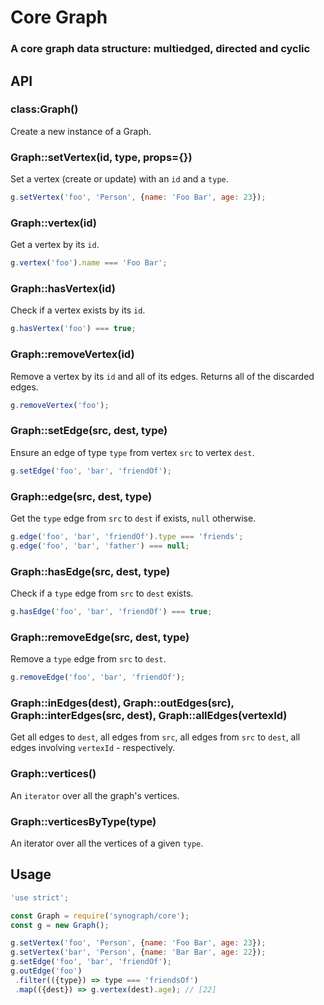 # Core Graph
### A core graph data structure: multiedged, directed and cyclic

## API
### class:Graph()
Create a new instance of a Graph.

### Graph::setVertex(id, type, props={})
Set a vertex (create or update) with an `id` and a `type`.

```js
g.setVertex('foo', 'Person', {name: 'Foo Bar', age: 23});
```

### Graph::vertex(id)
Get a vertex by its `id`.

```js
g.vertex('foo').name === 'Foo Bar';
```

### Graph::hasVertex(id)
Check if a vertex exists by its `id`.

```js
g.hasVertex('foo') === true;
```

### Graph::removeVertex(id)
Remove a vertex by its `id` and all of its edges.
Returns all of the discarded edges.

```js
g.removeVertex('foo');
```

### Graph::setEdge(src, dest, type)
Ensure an edge of type `type` from vertex `src` to vertex `dest`.

```js
g.setEdge('foo', 'bar', 'friendOf');
```

### Graph::edge(src, dest, type)
Get the `type` edge from `src` to `dest` if exists, `null` otherwise.

```js
g.edge('foo', 'bar', 'friendOf').type === 'friends';
g.edge('foo', 'bar', 'father') === null;
```

### Graph::hasEdge(src, dest, type)
Check if a `type` edge from `src` to `dest` exists.

```js
g.hasEdge('foo', 'bar', 'friendOf') === true;
```

### Graph::removeEdge(src, dest, type)
Remove a `type` edge from `src` to `dest`.

```js
g.removeEdge('foo', 'bar', 'friendOf');
```

### Graph::inEdges(dest), Graph::outEdges(src), Graph::interEdges(src, dest), Graph::allEdges(vertexId)
Get all edges to `dest`, all edges from `src`, all edges from `src` to `dest`, all edges involving `vertexId` - respectively.

### Graph::vertices()
An `iterator` over all the graph's vertices.

### Graph::verticesByType(type)
An iterator over all the vertices of a given `type`.


## Usage
```js
'use strict';

const Graph = require('synograph/core');
const g = new Graph();

g.setVertex('foo', 'Person', {name: 'Foo Bar', age: 23});
g.setVertex('bar', 'Person', {name: 'Bar Bar', age: 22});
g.setEdge('foo', 'bar', 'friendOf');
g.outEdge('foo')
 .filter(({type}) => type === 'friendsOf')
 .map(({dest}) => g.vertex(dest).age); // [22]
```